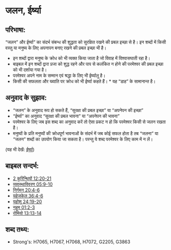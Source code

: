 # जलन, ईर्ष्या #

## परिभाषा: ##

“जलन” और ईर्ष्या” का संदर्भ संबन्ध की शुद्धता को सुरक्षित रखने की प्रबल इच्छा से है। इन शब्दों में किसी वस्तु या मनुष्य के लिए अपनापन बनाए रखने की प्रबल इच्छा भी है।

* इन शब्दों द्वारा मनुष्य के क्रोध को भी व्यक्त किया जाता है जो विवाह में विश्वासघाती रहा है।
* बाइबल में इन शब्दों द्वारा प्रजा को शुद्ध रहने और पाप से कलंकित न होने की परमेश्वर की प्रबल इच्छा को भी दर्शाया गया है।
* परमेश्वर अपने नाम के सम्मान एवं श्रद्धा के लिए भी ईर्ष्यालु है।
* किसी की सफलता और ख्याति पर क्रोध को भी ईर्ष्या कहते हैं। * यह “डाह” के सामानान्त है।

## अनुवाद के सुझाव: ##

* “जलन” के अनुवाद रूप हो सकते हैं, “सुरक्षा की प्रबल इच्छा” या “अपनेपन की इच्छा” 
* “ईर्ष्या” का अनुवाद “सुरक्षा की प्रबल भावना” या “अपनेपन की भावना”
* परमेश्वर के लिए जब इस शब्द का अनुवाद करें तो ऐसा प्रकट न हो कि परमेश्वर किसी से जलन रखता है।
* मनुष्यों के प्रति मनुष्यों की क्रोधपूर्ण भावनाओं के संदर्भ में जब कोई सफल होता है तब “जलना” या “जलन” शब्दों का उपयोग किया जा सकता है। परन्तु ये शब्द परमेश्वर के लिए काम में न लें।

(यह भी देखें: [ईर्ष्या](../other/envy.md))

## बाइबल सन्दर्भ: ##

* [2 कुरिन्थियों 12:20-21](rc://hi/tn/help/2co/12/20)
* [व्यवस्थाविवरण 05:9-10](rc://hi/tn/help/deu/05/09)
* [निर्गमन 20:4-6](rc://hi/tn/help/exo/20/04)
* [यहेजकेल 36:4-6](rc://hi/tn/help/ezk/36/04)
* [यहोशू 24:19-20](rc://hi/tn/help/jos/24/19)
* [नहूम 01:2-3](rc://hi/tn/help/nam/01/02)
* [रोमियो 13:13-14](rc://hi/tn/help/rom/13/13)

## शब्द तथ्य: ##

* Strong's: H7065, H7067, H7068, H7072, G2205, G3863
